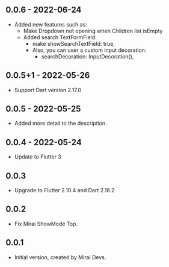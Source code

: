 ## 0.0.6 - 2022-06-24

* Added new features such as:
  - Make Dropdown not opening when Children list isEmpty
  - Added search TextFormField: 
    - make showSearchTextField: true,
    - Also, you can user a custom input decoration: 
      - searchDecoration: InputDecoration(),

## 0.0.5+1 - 2022-05-26

* Support Dart version 2.17.0

## 0.0.5 - 2022-05-25

* Added more detail to the description.

## 0.0.4 - 2022-05-24

* Update to Flutter 3

## 0.0.3

* Upgrade to Flutter 2.10.4 and Dart 2.16.2

## 0.0.2

* Fix Mirai ShowMode Top.

## 0.0.1

* Initial version, created by Mirai Devs.
